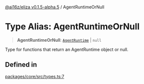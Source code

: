 [@ai16z/eliza v0.1.5-alpha.5](../index.md) / AgentRuntimeOrNull

# Type Alias: AgentRuntimeOrNull

> **AgentRuntimeOrNull**: [`AgentRuntime`](../classes/AgentRuntime.md) \| `null`

Type for functions that return an AgentRuntime object or null.

## Defined in

[packages/core/src/types.ts:7](https://github.com/roschler/eliza/blob/main/packages/core/src/types.ts#L7)
